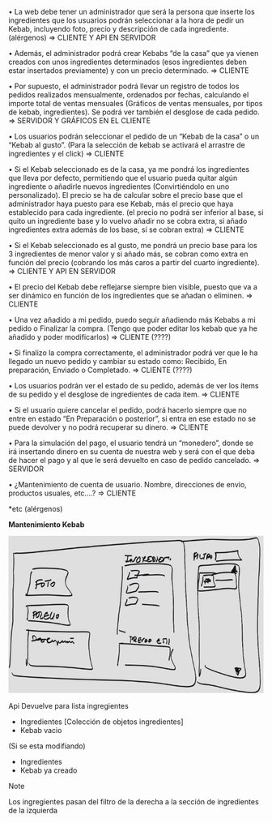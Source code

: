 • La web debe tener un administrador que será la persona que inserte los ingredientes
que los usuarios podrán seleccionar a la hora de pedir un Kebab, incluyendo foto,
precio y descripción de cada ingrediente. (alérgenos) => CLIENTE Y API EN SERVIDOR

• Además, el administrador podrá crear Kebabs “de la casa” que ya vienen creados con
unos ingredientes determinados (esos ingredientes deben estar insertados
previamente) y con un precio determinado. => CLIENTE

• Por supuesto, el administrador podrá llevar un registro de todos los pedidos realizados
mensualmente, ordenados por fechas, calculando el importe total de ventas
mensuales (Gráficos de ventas mensuales, por tipos de kebab, ingredientes). Se
podrá ver también el desglose de cada pedido. => SERVIDOR Y GRÁFICOS EN EL CLIENTE

• Los usuarios podrán seleccionar el pedido de un “Kebab de la casa” o un “Kebab al
gusto”. (Para la selección de kebab se activará el arrastre de ingredientes y el click) => CLIENTE

• Si el Kebab seleccionado es de la casa, ya me pondrá los ingredientes que lleva por
defecto, permitiendo que el usuario pueda quitar algún ingrediente o añadirle nuevos
ingredientes (Convirtiéndolo en uno personalizado). El precio se ha de calcular sobre
el precio base que el administrador haya puesto para ese Kebab, más el precio que
haya establecido para cada ingrediente. (el precio no podrá ser inferior al base, si quito
un ingrediente base y lo vuelvo añadir no se cobra extra, si añado ingredientes extra
además de los base, sí se cobran extra) => CLIENTE

• Si el Kebab seleccionado es al gusto, me pondrá un precio base para los 3 ingredientes
de menor valor y si añado más, se cobran como extra en función del precio (cobrando
los más caros a partir del cuarto ingrediente). => CLIENTE Y API EN SERVIDOR

• El precio del Kebab debe reflejarse siempre bien visible, puesto que va a ser dinámico
en función de los ingredientes que se añadan o eliminen. => CLIENTE

• Una vez añadido a mi pedido, puedo seguir añadiendo más Kebabs a mi pedido o
Finalizar la compra. (Tengo que poder editar los kebab que ya he añadido y poder
modificarlos) => CLIENTE (????)

• Si finalizo la compra correctamente, el administrador podrá ver que le ha llegado un
nuevo pedido y cambiar su estado como: Recibido, En preparación, Enviado o
Completado. => CLIENTE (????)

• Los usuarios podrán ver el estado de su pedido, además de ver los ítems de su pedido
y el desglose de ingredientes de cada item. => CLIENTE

• Si el usuario quiere cancelar el pedido, podrá hacerlo siempre que no entre en estado
“En Preparación o posterior”, si entra en ese estado no se puede devolver y no podrá
recuperar su dinero. => CLIENTE

• Para la simulación del pago, el usuario tendrá un “monedero”, donde se irá insertando
dinero en su cuenta de nuestra web y será con el que deba de hacer el pago y al que le
será devuelto en caso de pedido cancelado. => SERVIDOR

• ¿Mantenimiento de cuenta de usuario. Nombre, direcciones de envio, productos
usuales, etc….? => CLIENTE

*etc (alérgenos)


**Mantenimiento Kebab**

![alt text](../assets/img/mantenimiento_kebab.png)

Api Devuelve para lista ingregientes
- Ingredientes [Colección de objetos ingredientes]
- Kebab vacio
  
(Si se esta modifiando)
- Ingredientes 
- Kebab ya creado

>[!NOTE]
> Los ingregientes pasan del filtro de la derecha a la sección de ingredientes de la izquierda



